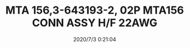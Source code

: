 ﻿---
layout: post 
title: MTA 156,3-643193-2, 02P MTA156 CONN ASSY H/F 22AWG
is_home: true
tags: MTA156
categories: housing-terminal
overview: TE,AMP,MTA 156,3-643193-2, 02P MTA156 CONN ASSY H/F 22AWG
series: MTA156
part_number: 3-643193-2
thumb_img: static/202007/400-thumb-20200703082337.jpg
image: static/202007/400-20200703082337.jpg
date: 2020/7/3 0:21:04
---



